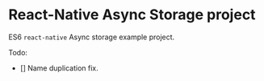 # React-Native Async Storage project

ES6 `react-native` Async storage example project.

Todo:

- [] Name duplication fix.